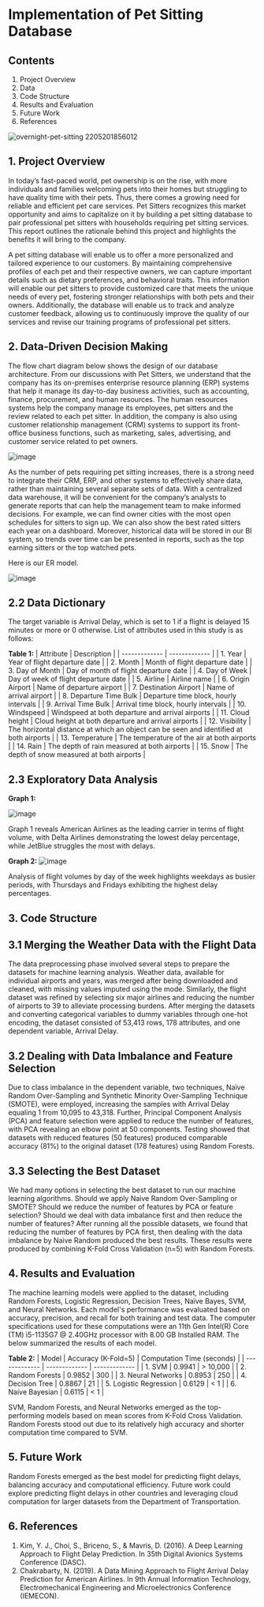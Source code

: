 # Implementation of Pet Sitting Database

## Contents

1. Project Overview
2. Data
3. Code Structure
4. Results and Evaluation
5. Future Work
6. References

![overnight-pet-sitting 2205201856012](https://github.com/user-attachments/assets/86aadcd1-0255-44f5-997f-6414fd619736)


## 1. Project Overview

In today’s fast-paced world, pet ownership is on the rise, with more individuals and families welcoming pets into their homes but struggling to have quality time with their pets. Thus, there comes a growing need for reliable and efficient pet care services. Pet Sitters recognizes this market opportunity and aims to capitalize on it by building a pet sitting database to pair professional pet sitters with households requiring pet sitting services. This report outlines the rationale behind this project and highlights the benefits it will bring to the company.

A pet sitting database will enable us to offer a more personalized and tailored experience to our customers. By maintaining comprehensive profiles of each pet and their respective owners, we can capture important details such as dietary preferences, and behavioral traits. This information will enable our pet sitters to provide customized care that meets the unique needs of every pet, fostering stronger relationships with both pets and their owners. Additionally, the database will enable us to track and analyze customer feedback, allowing us to continuously improve the quality of our services and revise our training programs of professional pet sitters.

## 2. Data-Driven Decision Making

The flow chart diagram below shows the design of our database architecture. From our discussions with Pet Sitters, we understand that the company has its on-premises enterprise resource planning (ERP) systems that help it manage its day-to-day business activities, such as accounting, finance, procurement, and human resources. The human resources systems help the company manage its employees, pet sitters and the review related to each pet sitter. In addition, the company is also using customer relationship management (CRM) systems to support its front-office business functions, such as marketing, sales, advertising, and customer service related to pet owners.

![image](https://github.com/user-attachments/assets/0b3e62cb-b035-4659-9f15-dd69680878ab)

As the number of pets requiring pet sitting increases, there is a strong need to integrate their CRM, ERP, and other systems to effectively share data, rather than maintaining several separate sets of data. With a centralized data warehouse, it will be convenient for the company’s analysts to generate reports that can help the management team to make informed decisions. For example, we can find owner cities with the most open schedules for sitters to sign up. We can also show the best rated sitters each year on a dashboard. Moreover, historical data will be stored in our BI system, so trends over time can be presented in reports, such as the top earning sitters or the top watched pets.

Here is our ER model.

![image](https://github.com/user-attachments/assets/2f908533-5c56-4271-931a-2029adb15fc3)


## 2.2 Data Dictionary

The target variable is Arrival Delay, which is set to 1 if a flight is delayed 15 minutes or more or 0 otherwise.
List of attributes used in this study is as follows:

**Table 1:**
| Attribute  | Description |
| ------------- | ------------- |
| 1. Year  | Year of flight departure date  |
| 2. Month  | Month of flight departure date  |
| 3. Day of Month  | Day of month of flight departure date  |
| 4. Day of Week  | Day of week of flight departure date  |
| 5. Airline  | Airline name  |
| 6. Origin Airport  | Name of departure airport  |
| 7. Destination Airport  | Name of arrival airport  |
| 8. Departure Time Bulk  | Departure time block, hourly intervals  |
| 9. Arrival Time Bulk  | Arrival time block, hourly intervals  |
| 10. Windspeed  | Windspeed at both departure and arrival airports  |
| 11. Cloud height  | Cloud height at both departure and arrival airports  |
| 12. Visibility  | The horizontal distance at which an object can be seen and identified at both airports  |
| 13. Temperature  | The temperature of the air at both airports  |
| 14. Rain  |  The depth of rain measured at both airports |
| 15. Snow  | The depth of snow measured at both airports  |


## 2.3 Exploratory Data Analysis


**Graph 1:**

![image](https://github.com/yadabasac/project/assets/129697541/078eceb4-8ce6-4412-b203-06d2447d0eca)

Graph 1 reveals American Airlines as the leading carrier in terms of flight volume, with Delta Airlines demonstrating the lowest delay percentage, while JetBlue struggles the most with delays.

**Graph 2:**
![image](https://github.com/yadabasac/project/assets/129697541/a3aa9619-4083-492e-b964-845b05ceb244)

Analysis of flight volumes by day of the week highlights weekdays as busier periods, with Thursdays and Fridays exhibiting the highest delay percentages.

## 3. Code Structure

## 3.1 Merging the Weather Data with the Flight Data

The data preprocessing phase involved several steps to prepare the datasets for machine learning analysis. Weather data, available for individual airports and years, was merged after being downloaded and cleaned, with missing values imputed using the mode. Similarly, the flight dataset was refined by selecting six major airlines and reducing the number of airports to 39 to alleviate processing burdens. After merging the datasets and converting categorical variables to dummy variables through one-hot encoding, the dataset consisted of 53,413 rows, 178 attributes, and one dependent variable, Arrival Delay. 

## 3.2 Dealing with Data Imbalance and Feature Selection

Due to class imbalance in the dependent variable, two techniques, Naïve Random Over-Sampling and Synthetic Minority Over-Sampling Technique (SMOTE), were employed, increasing the samples with Arrival Delay equaling 1 from 10,095 to 43,318. Further, Principal Component Analysis (PCA) and feature selection were applied to reduce the number of features, with PCA revealing an elbow point at 50 components. Testing showed that datasets with reduced features (50 features) produced comparable accuracy (81%) to the original dataset (178 features) using Random Forests. 

## 3.3 Selecting the Best Dataset

We had many options in selecting the best dataset to run our machine learning algorithms. Should we apply Naive Random Over-Sampling or SMOTE? Should we reduce the number of features by PCA or feature selection? Should we deal with data imbalance first and then reduce the number of features? After running all the possible datasets, we found that reducing the number of features by PCA first, then dealing with the data imbalance by Naive Random produced the best results. These results were produced by combining K-Fold Cross Validation (n=5) with Random Forests.

## 4. Results and Evaluation

The machine learning models were applied to the dataset, including Random Forests, Logistic Regression, Decision Trees, Naïve Bayes, SVM, and Neural Networks. Each model's performance was evaluated based on accuracy, precision, and recall for both training and test data. The computer specifications used for these computations were an 11th Gen Intel(R) Core (TM) i5-1135G7 @ 2.40GHz processor with 8.00 GB Installed RAM. The below summarized the results of each model.

**Table 2:**
| Model  | Accuracy (K-Fold=5) | Computation Time (seconds) | 
| ------------- | ------------- |  ------------- |
| 1. SVM  | 0.9941  | > 10,000 |
| 2. Random Forests  |  0.9852  | 300 |
| 3. Neural Networks  | 0.8953  | 250 |
| 4. Decision Tree  | 0.8867  | 21 |
| 5. Logistic Regression  | 0.6129 | < 1 |
| 6. Naive Bayesian  | 0.6115  | < 1 |

SVM, Random Forests, and Neural Networks emerged as the top-performing models based on mean scores from K-Fold Cross Validation. Random Forests stood out due to its relatively high accuracy and shorter computation time compared to SVM.

## 5. Future Work

Random Forests emerged as the best model for predicting flight delays, balancing accuracy and computational efficiency. Future work could explore predicting flight delays in other countries and leveraging cloud computation for larger datasets from the Department of Transportation.

## 6. References

1.	Kim, Y. J., Choi, S., Briceno, S., & Mavris, D. (2016). A Deep Learning Approach to Flight Delay Prediction. In 35th Digital Avionics Systems Conference (DASC).
2.	Chakrabarty, N. (2019). A Data Mining Approach to Flight Arrival Delay Prediction for American Airlines. In 9th Annual Information Technology, Electromechanical Engineering and Microelectronics Conference (IEMECON).

